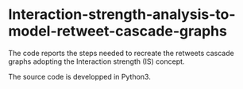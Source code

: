 # Interaction-strength-analysis-to-model-retweet-cascade-graphs

The code reports the steps needed to recreate the retweets cascade graphs adopting the Interaction strength (IS) concept.

The source code is developped in Python3.
